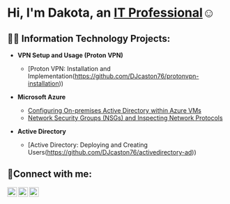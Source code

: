 <h1>Hi, I'm Dakota, an <a href="https://www.linkedin.com/in/dakota-caston-518718291/">IT Professional</a>☺</h1>

<h2>👨‍💻 Information Technology Projects:</h2>

- <b>VPN Setup and Usage (Proton VPN)</b>
  - [Proton VPN: Installation and Implementation(https://github.com/DJcaston76/protonvpn-installation))
- <b>Microsoft Azure</b>
  - [Configuring On-premises Active Directory within Azure VMs](https://github.com/DJcaston76/configure-ad)
  - [Network Security Groups (NSGs) and Inspecting Network Protocols](https://github.com/DJcaston76/azure-network-protocols)

- <b>Active Directory</b>
  - [Active Directory: Deploying and Creating Users(https://github.com/DJcaston76/activedirectory-ad))


<h2>🤳Connect with me:</h2>

[<img align="left" alt="Dakota | Twitter" width="22px" src="https://cdn.jsdelivr.net/npm/simple-icons@v3/icons/twitter.svg" />][twitter]
[<img align="left" alt="Dakota | LinkedIn" width="22px" src="https://cdn.jsdelivr.net/npm/simple-icons@v3/icons/linkedin.svg" />][linkedin]
[<img align="left" alt="Dakota | Instagram" width="22px" src="https://cdn.jsdelivr.net/npm/simple-icons@v3/icons/instagram.svg" />][instagram]

[twitter]: https://twitter.com/dakota_caston
[instagram]: https://www.instagram.com/castt.dakota
[linkedin]: https://www.linkedin.com/in/dakota-caston-518718291/
